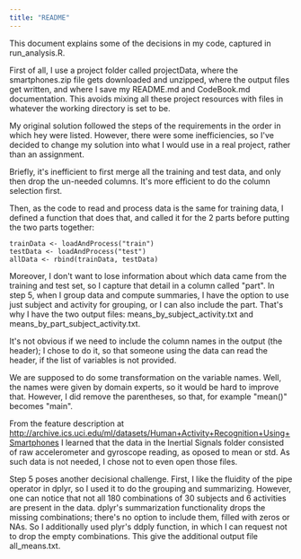 ```yaml
---
title: "README"
---
```


This document explains some of the decisions in my code, captured in run_analysis.R.

First of all, I use a project folder called projectData, where the smartphones.zip file gets downloaded and unzipped, where the output files get written, and where I save my README.md and CodeBook.md documentation.
This avoids mixing all these project resources with files in whatever the working directory is set to be.

My original solution followed the steps of the requirements in the order in which hey were listed. However, there were some inefficiencies, so I've decided to change my solution into what I would use in a real project, rather than an assignment.

Briefly, it's inefficient to first merge all the training and test data, and only then drop the un-needed columns. It's more efficient to do the column selection first.

Then, as the code to read and process data is the same for training data, I defined a function that does that, and called it for the 2 parts before putting the two parts together:
```{r}
trainData <- loadAndProcess("train")
testData <- loadAndProcess("test")
allData <- rbind(trainData, testData)
```

Moreover, I don't want to lose information about which data came from the training and test set, so I capture that detail in a column called "part". In step 5, when I group data and compute summaries, I have the option to use just subject and activity for grouping, or I can also include the part. That's why I have the two output files: means_by_subject_activity.txt and means_by_part_subject_activity.txt.

It's not obvious if we need to include the column names in the output (the header); I chose to do it, so that someone using the data can read the header, if the list of variables is not provided.

We are supposed to do some transformation on the variable names. Well, the names were given by domain experts, so it would be hard to improve that. However, I did remove the parentheses, so that, for example "mean()" becomes "main".

From the feature description at http://archive.ics.uci.edu/ml/datasets/Human+Activity+Recognition+Using+Smartphones I learned that the data in the Inertial Signals folder consisted of raw accelerometer and gyroscope reading, as oposed to mean or std. As such data is not needed, I chose not to even open those files.

Step 5 poses another decisional challenge.
First, I like the fluidity of the pipe operator in dplyr, so I used it to do the grouping and summarizing. However, one can notice that not all 180 combinations of 30 subjects and 6 activities are present in the data. dplyr's summarization functionality drops the missing combinations; there's no option to include them, filled with zeros or NAs. So I additionally used plyr's ddply function, in which I can request not to drop the empty combinations. This give the additional output file all_means.txt.



